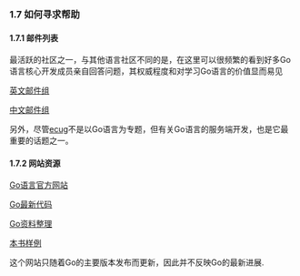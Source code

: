 
### 1.7 如何寻求帮助

#### 1.7.1 邮件列表
最活跃的社区之一，与其他语言社区不同的是，在这里可以很频繁的看到好多Go语言核心开发成员亲自回答问题，其权威程度和对学习Go语言的价值显而易见

[英文邮件组](http://groups.google.com/group/golang-nuts)

[中文邮件组](http://groups.google.com/group/golang-china)

另外，尽管[ecug](http://groups.google.com/group/ecug)不是以Go语言为专题，但有关Go语言的服务端开发，也是它最重要的话题之一。

#### 1.7.2 网站资源
[Go语言官方网站](http://golang.org)

[Go最新代码](http://code.google.com/p/go)

[Go资料整理](http://github.com/wonderfo/wonderfogo/wiki)

[本书样例](https://github.com/qiniu/gobook)

这个网站只随着Go的主要版本发布而更新，因此并不反映Go的最新进展.
